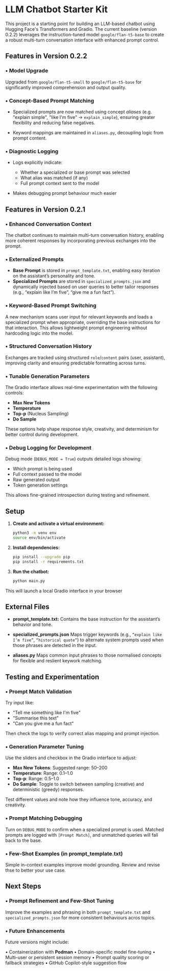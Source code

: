 # LLM Chatbot Starter Kit

This project is a starting point for building an LLM-based chatbot using Hugging Face's Transformers and Gradio. The current baseline (version 0.2.2) leverages the instruction-tuned model `google/flan-t5-base` to create a robust multi-turn conversation interface with enhanced prompt control.

## Features in Version 0.2.2

### • Model Upgrade

Upgraded from `google/flan-t5-small` to `google/flan-t5-base` for significantly improved comprehension and output quality.

### • Concept-Based Prompt Matching

- Specialized prompts are now matched using concept _aliases_ (e.g. "explain simple", "like I'm five" → `explain_simple`), ensuring greater flexibility and reducing false negatives.

- Keyword mappings are maintained in `aliases.py`, decoupling logic from prompt content.

### • Diagnostic Logging

- Logs explicitly indicate:

  - Whether a specialized or base prompt was selected
  - What alias was matched (if any)
  - Full prompt context sent to the model

- Makes debugging prompt behaviour much easier

## Features in Version 0.2.1

### • Enhanced Conversation Context

The chatbot continues to maintain multi-turn conversation history, enabling more coherent responses by incorporating previous exchanges into the prompt.

### • Externalized Prompts

- **Base Prompt** is stored in `prompt_template.txt`, enabling easy iteration on the assistant’s personality and tone.  
- **Specialized Prompts** are stored in `specialized_prompts.json` and dynamically injected based on user queries to better tailor responses (e.g., “explain like I’m five”, “give me a fun fact”).

### • Keyword-Based Prompt Switching

A new mechanism scans user input for relevant keywords and loads a specialized prompt when appropriate, overriding the base instructions for that interaction. This allows lightweight prompt engineering without hardcoding logic into the model.

### • Structured Conversation History

Exchanges are tracked using structured `role`/`content` pairs (user, assistant), improving clarity and ensuring predictable formatting across turns.

### • Tunable Generation Parameters

The Gradio interface allows real-time experimentation with the following controls:

- **Max New Tokens**  
- **Temperature**  
- **Top-p** (Nucleus Sampling)  
- **Do Sample**

These options help shape response style, creativity, and determinism for better control during development.

### • Debug Logging for Development

Debug mode (`DEBUG_MODE = True`) outputs detailed logs showing:

- Which prompt is being used  
- Full context passed to the model  
- Raw generated output  
- Token generation settings  

This allows fine-grained introspection during testing and refinement.

## Setup

1. **Create and activate a virtual environment:**

   ```bash
   python3 -m venv env
   source env/bin/activate

2. **Install dependencies:**

   ```bash
   pip install --upgrade pip
   pip install -r requirements.txt

3. **Run the chatbot:**

   ```bash
   python main.py

This will launch a local Gradio interface in your browser

## External Files

- **prompt_template.txt:**
  Contains the base instruction for the assistant’s behavior and tone.

- **specialized_prompts.json**
  Maps trigger keywords (e.g., `“explain like I’m five”`, `“historical quote”`) to alternate system prompts used when those phrases are detected in the input.

- **aliases.py**
  Maps common input phrases to those normalised concepts for flexible and reslient keywork matching.

## Testing and Experimentation

### • Prompt Match Validation

Try input like:

- "Tell me something like I'm five"
- "Summarise this text"
- "Can you give me a fun fact"

Then check the logs to verify correct alias mapping and prompt injection.

### • Generation Parameter Tuning

Use the sliders and checkbox in the Gradio interface to adjust:

- **Max New Tokens**: Suggested range: 50–200  
- **Temperature**: Range: 0.1–1.0  
- **Top-p**: Range: 0.5–1.0  
- **Do Sample**: Toggle to switch between sampling (creative) and deterministic (greedy) responses.

Test different values and note how they influence tone, accuracy, and creativity.

### • Prompt Matching Debugging

Turn on `DEBUG_MODE` to confirm when a specialized prompt is used. Matched prompts are logged with `[Prompt Match]`, and unmatched queries will fall back to the base.

### • Few-Shot Examples (in prompt_template.txt)

Simple in-context examples improve model grounding. Review and revise thse to better your use case.

## Next Steps

### • Prompt Refinement and Few-Shot Tuning

Improve the examples and phrasing in both `prompt_template.txt` and `specialized_prompts.json` for more consistent behaviours acros topics.

### • Future Enhancements

Future versions might include:

• Containerization with **Podman**
• Domain-specific model fine-tuning
• Multi-user or persistent session memory
• Prompt quality scoring or fallback strategies
• GitHub Copilot-style suggestion flow
